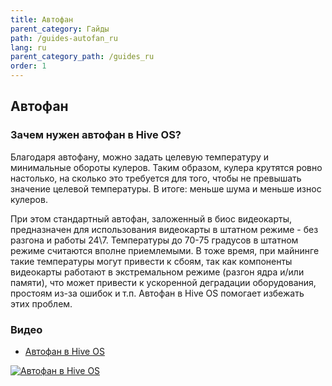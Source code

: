 ```yaml
---
title: Автофан
parent_category: Гайды
path: /guides-autofan_ru
lang: ru
parent_category_path: /guides_ru
order: 1
---
```


## Автофан
### Зачем нужен автофан в Hive OS?
Благодаря автофану, можно задать целевую температуру и минимальные обороты кулеров. Таким образом, кулера крутятся ровно настолько, на сколько это требуется для того, чтобы не превышать значение целевой температуры. В итоге: меньше шума и меньше износ кулеров.

При этом стандартный автофан, заложенный в биос видеокарты, предназначен для использования видеокарты в штатном режиме - без разгона и работы 24\7. Температуры до 70-75 градусов в штатном режиме считаются вполне приемлемыми. В тоже время, при майнинге такие температуры могут привести к сбоям, так как компоненты видеокарты работают в экстремальном режиме (разгон ядра и/или памяти), что может привести к ускоренной деградации оборудования, простоям из-за ошибок и т.п. Автофан в Hive OS помогает избежать этих проблем.

### Видео
- <a href="https://www.youtube.com/watch?v=WMKMfwq9m2g">Автофан в Hive OS</a>

<a href="http://www.youtube.com/watch?feature=player_embedded&v=WMKMfwq9m2g
" target="_blank"><img src="http://img.youtube.com/vi/WMKMfwq9m2g/0.jpg"
alt="Автофан в Hive OS"></a>
